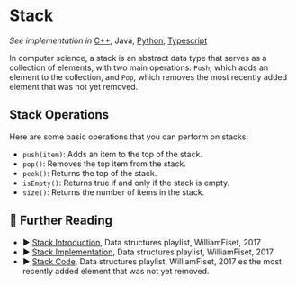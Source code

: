 # Stack

*See implementation in*
[C++](/concepts/cpp/stack/README.md),
Java,
[Python](/concepts/python/stack.md),
[Typescript](/concepts/typescript/stack.md)

In computer science, a stack is an abstract data type that serves as a collection of elements, with two main operations: `Push`, which adds an element to the collection, and `Pop`, which removes the most recently added element that was not yet removed.

## Stack Operations 

Here are some basic operations that you can perform on stacks:

* `push(item)`: Adds an item to the top of the stack.
* `pop()`: Removes the top item from the stack.
* `peek()`: Returns the top of the stack.
* `isEmpty()`: Returns true if and only if the stack is empty.
* `size()`: Returns the number of items in the stack.

## 🔗 Further Reading

* ▶️ [Stack Introduction](https://youtu.be/L3ud3rXpIxA?list=PLDV1Zeh2NRsB6SWUrDFW2RmDotAfPbeHu), Data structures playlist, WilliamFiset, 2017
* ▶️ [Stack Implementation](https://www.youtube.com/watch?v=RAMqDLI6_1c&list=PLDV1Zeh2NRsB6SWUrDFW2RmDotAfPbeHu&index=9&ab_channel=WilliamFiset), Data structures playlist, WilliamFiset, 2017
* ▶️ [Stack Code](https://www.youtube.com/watch?v=oiZssCfk4_U&list=PLDV1Zeh2NRsB6SWUrDFW2RmDotAfPbeHu&index=10&ab_channel=WilliamFiset), Data structures playlist, WilliamFiset, 2017
es the most recently added element that was not yet removed.